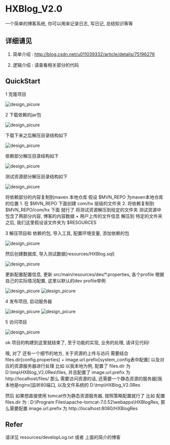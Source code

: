 ﻿HXBlog_V2.0
====
一个简单的博客系统, 你可以用来记录日志, 写日记, 总结知识等等


详细请见 
---
1. 简单介绍 : http://blog.csdn.net/u011039332/article/details/75196276

2. 逻辑介绍 : 请查看相关部分的代码


QuickStart
---
1 克隆项目

![design_picure](https://raw.githubusercontent.com/970655147/HXBlog_V2.0/master/resources/readMeRes/1st_clone.png)


2 下载依赖的jar包

![design_picure](https://raw.githubusercontent.com/970655147/HXBlog_V2.0/master/resources/readMeRes/2nd_downloadJars.png)

下载下来之后解压目录结构如下

![design_picure](https://raw.githubusercontent.com/970655147/HXBlog_V2.0/master/resources/readMeRes/2nd_blog_deps.png)

依赖部分解压目录结构如下

![design_picure](https://raw.githubusercontent.com/970655147/HXBlog_V2.0/master/resources/readMeRes/2nd_blog_libs.png)

测试资源部分解压目录结构如下

![design_picure](https://raw.githubusercontent.com/970655147/HXBlog_V2.0/master/resources/readMeRes/2nd_blog_resources.png)

将依赖部分的内容复制到maven 本地仓库
	假设 $MVN_REPO 为maven本地仓库的位置
	1. 在 $MVN_REPO 下面创建 com/hx 层级的文件夹
	2. 将依赖复制到 $MVN_REPO/com/hx 下面 就行了
将测试资源解压到给定的文件夹
	测试资源中包含了两部分内容, 博客的内容数据 + 用户上传的文件信息
	解压到 特定的文件夹之后, 我们这里假设该文件夹为 $RESOURCES

3 解压项目和 依赖的包, 导入工具, 配置环境变量, 添加依赖的包

![design_picure](https://raw.githubusercontent.com/970655147/HXBlog_V2.0/master/resources/readMeRes/3rd_importProj.png)

然后创建数据库, 导入测试数据[resources/HXBlog.sql]

![design_picure](https://raw.githubusercontent.com/970655147/HXBlog_V2.0/master/resources/readMeRes/3rd_loadDbData.png)

更新配置配置信息, 更新 src/main/resources/dev/*.properties, 各个profile 根据自己的实际情况配置, 这里以默认的dev profile举例

![design_picure](https://raw.githubusercontent.com/970655147/HXBlog_V2.0/master/resources/readMeRes/3rd_configConfigProps.png)
![design_picure](https://raw.githubusercontent.com/970655147/HXBlog_V2.0/master/resources/readMeRes/3rd_configDbProps.png)


4 发布项目, 启动服务器

![design_picure](https://raw.githubusercontent.com/970655147/HXBlog_V2.0/master/resources/readMeRes/4th_deploy.png)
![design_picure](https://raw.githubusercontent.com/970655147/HXBlog_V2.0/master/resources/readMeRes/4th_startServer.png)

5 访问项目

![design_picure](https://raw.githubusercontent.com/970655147/HXBlog_V2.0/master/resources/readMeRes/5th_visit.png)

ok 项目的构建到这里就结束了, 至于功能的实现, 业务的处理, 请详见代码!

哦, 对了 还有一个细节的地方, 关于资源的上传与访问
需要结合 files.dir[config.properties] + image.url.prefix[system_config表中配置] 以及对应的资源服务器进行处理
比如 以我本地为例, 配置了 files.dir 为 D:\\tmp\\HXBlog_V2.0Res\\files, 并且配置了 image.url.prefix 为 http://localhost/files/
那么 需要访问资源的话, 还需要一个静态资源的服务器[我本地是nginx]监听80端口, 以及文件系统的 D:\\tmp\\HXBlog_V2.0Res

然后 如果想直接使用 tomcat作为静态资源服务器, 按照策略配置就行了
比如 配置 files.dir 为 : D:\\Program Files\\apache-tomcat-7.0.52\\webapps\\HXBlogRes, 那么需要配置 image.url.prefix 为 http://localhost:8080/HXBlogRes

Refer
---
请详见 resources/developLog.txt
或者 上面的简介的博客
	